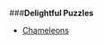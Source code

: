 ###**Delightful Puzzles**

+ [Chameleons](https://github.com/phonism/Puzzles/blob/master/Delightful%20Puzzles/Chameleons.md)
